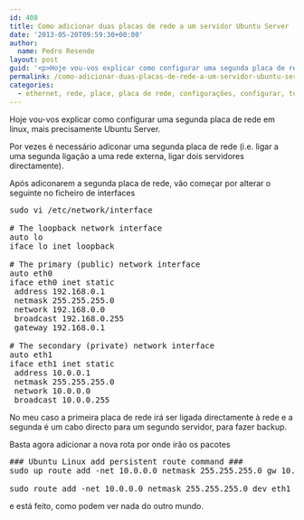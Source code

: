 ```yaml
---
id: 408
title: Como adicionar duas placas de rede a um servidor Ubuntu Server
date: '2013-05-20T09:59:30+00:00'
author: 
  name: Pedro Resende
layout: post
guid: '<p>Hoje vou-vos explicar como configurar uma segunda placa de rede em linux, mais precisamente Ubuntu Server.</p><p>Por vezes é necessário adiconar uma segunda placa de rede (i.e. ligar a uma segunda ligação a uma rede externa, ligar dois servidores direc'
permalink: /como-adicionar-duas-placas-de-rede-a-um-servidor-ubuntu-server/
categories:
  - ethernet, rede, place, placa de rede, configurações, configurar, tutorial
---
```

Hoje vou-vos explicar como configurar uma segunda placa de rede em linux, mais precisamente Ubuntu Server.

Por vezes é necessário adiconar uma segunda placa de rede (i.e. ligar a uma segunda ligação a uma rede externa, ligar dois servidores directamente).

Após adiconarem a segunda placa de rede, vão começar por alterar o seguinte no ficheiro de interfaces

<pre>sudo vi /etc/network/interface

# The loopback network interface
auto lo
iface lo inet loopback

# The primary (public) network interface
auto eth0
iface eth0 inet static
 address 192.168.0.1
 netmask 255.255.255.0
 network 192.168.0.0
 broadcast 192.168.0.255
 gateway 192.168.0.1

# The secondary (private) network interface
auto eth1
iface eth1 inet static
 address 10.0.0.1
 netmask 255.255.255.0
 network 10.0.0.0
 broadcast 10.0.0.255</pre>

No meu caso a primeira placa de rede irá ser ligada directamente à rede e a segunda é um cabo directo para um segundo servidor, para fazer backup.

Basta agora adicionar a nova rota por onde irão os pacotes

<pre>### Ubuntu Linux add persistent route command ###
sudo up route add -net 10.0.0.0 netmask 255.255.255.0 gw 10.0.0.1

sudo route add -net 10.0.0.0 netmask 255.255.255.0 dev eth1</pre>

e está feito, como podem ver nada do outro mundo.